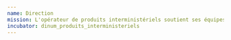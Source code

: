 ```yaml
---
name: Direction
mission: L'opérateur de produits interministériels soutient ses équipes produits en leur fournissant de l'expertise et un environnement propice à leur travail.
incubator: dinum_produits_interministeriels
---
```

